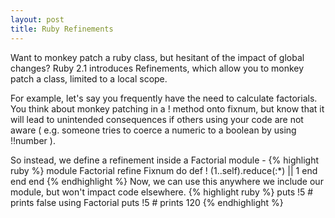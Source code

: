 ```yaml
---
layout: post
title: Ruby Refinements
---
```

Want to monkey patch a ruby class, but hesitant of the impact of global changes?  Ruby 2.1 introduces Refinements, which allow you to monkey patch a class, limited to a local scope.

For example, let's say you frequently have the need to calculate factorials. You think about monkey patching in a ! method onto fixnum, but know that it will lead to unintended consequences if others using your code are not aware ( e.g. someone tries to coerce a numeric to a boolean by using !!number ).

So instead, we define a refinement inside a Factorial module -
{% highlight ruby %}
  module Factorial
    refine Fixnum do
      def !
        (1..self).reduce(:*) || 1
      end
    end
  end
{% endhighlight %}
Now, we can use this anywhere we include our module, but won't impact code elsewhere.
{% highlight ruby %}
  puts !5 # prints false
  using Factorial
  puts !5 # prints 120
{% endhighlight %}
